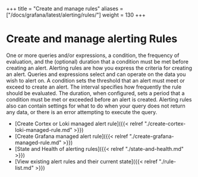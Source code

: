 +++
title = "Create and manage rules"
aliases = ["/docs/grafana/latest/alerting/rules/"]
weight = 130
+++

# Create and manage alerting Rules
One or more queries and/or expressions, a condition, the frequency of evaluation, and the (optional) duration that a condition must be met before creating an alert. Alerting rules are how you express the criteria for creating an alert. Queries and expressions select and can operate on the data you wish to alert on. A condition sets the threshold that an alert must meet or exceed to create an alert. The interval specifies how frequently the rule should be evaluated. The duration, when configured, sets a period that a condition must be met or exceeded before an alert is created. Alerting rules also can contain settings for what to do when your query does not return any data, or there is an error attempting to execute the query. 

- [Create Cortex or Loki managed alert rule]({{< relref "./create-cortex-loki-managed-rule.md" >}})
- [Create Grafana managed alert rule]({{< relref "./create-grafana-managed-rule.md" >}})
- [State and Health of alerting rules]({{< relref "./state-and-health.md" >}})
- [View existing alert rules and their current state]({{< relref "./rule-list.md" >}})
